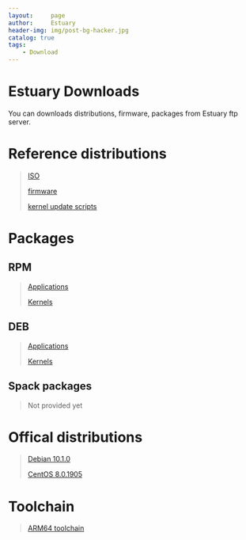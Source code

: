 ```yaml
---
layout:     page
author:     Estuary
header-img: img/post-bg-hacker.jpg
catalog: true
tags:
    - Download
---
```


# Estuary Downloads
 You can downloads distributions, firmware, packages from Estuary ftp server.

# Reference distributions
 > [ISO](ftp://117.78.41.188/estuary-releases/latest/iso/)
 >
 > [firmware](ftp://117.78.41.188/estuary-releases/latest/fw/)
 > 
 > [kernel update scripts](ftp://117.78.41.188/estuary-releases/latest/scripts/)

 # Packages
 
 ## RPM
 > [Applications](ftp://117.78.41.188/estuary-repo/app/centos/)
 > 
 > [Kernels](ftp://117.78.41.188/estuary-repo/kernel/centos/)

 ## DEB
 > [Applications](ftp://117.78.41.188/estuary-repo/app/debian/)
 > 
 > [Kernels](ftp://117.78.41.188/estuary-repo/kernel/debian/)

 ## Spack packages
 > Not provided yet

 # Offical distributions
 > [Debian 10.1.0](https://mirrors.huaweicloud.com/debian-cd/10.1.0/arm64/iso-dvd/)
 > 
 > [CentOS 8.0.1905](http://mirrors.huaweicloud.com/centos/8.0.1905/isos/aarch64/)

 # Toolchain
 > [ARM64 toolchain](ftp://117.78.41.188/utils/toolchain/gcc-linaro-aarch64-linux-gnu-4.9-2014.09_linux.tar.xz)
